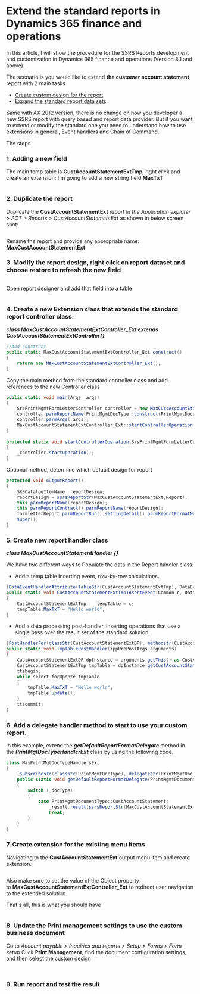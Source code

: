 # Extend the standard reports in Dynamics 365 finance and operations


In this article, I will show the procedure for the SSRS Reports development and customization in Dynamics 365 finance and operations (Version 8.1 and above).

The scenario is you would like to extend **the customer account statement** report with 2 main tasks

* [Create custom design for the report](https://docs.microsoft.com/en-us/dynamics365/fin-ops-core/dev-itpro/analytics/custom-designs-business-docs?toc=/dynamics365/commerce/toc.json)
* [Expand the standard report data sets](https://docs.microsoft.com/en-us/dynamics365/fin-ops-core/dev-itpro/analytics/expand-app-suite-report-data-sets?toc=/dynamics365/commerce/toc.json)

Same with AX 2012 version, there is no change on how you developer a new SSRS report with query based and report data provider. But if you want to extend or modify the standard one you need to understand how to use extensions in general, Event handlers and Chain of Command.

The steps

### 1. Adding a new field

The main temp table is **CustAccountStatementExtTmp**, right click and create an extension; I'm going to add a new string field **MaxTxT**

<figure class='center'>
  <a href="/imagesposts/2019-10-10-Extend-the-standard-reports-in-Dynamics-365-finance-and-operations_1.png"><img src="/imagesposts/2019-10-10-Extend-the-standard-reports-in-Dynamics-365-finance-and-operations_1.png" alt=""></a>
</figure>

### 2. Duplicate the report

Duplicate the **CustAccountStatementExt** report in *the Application explorer > AOT > Reports > CustAccountStatementExt* as shown in below screen shot:

<figure class='center'>
  <a href="/imagesposts/2019-10-10-Extend-the-standard-reports-in-Dynamics-365-finance-and-operations_2.png"><img src="/imagesposts/2019-10-10-Extend-the-standard-reports-in-Dynamics-365-finance-and-operations_2.png" alt=""></a>
</figure>

Rename the report and provide any appropriate name: **MaxCustAccountStatementExt**

### 3. Modify the report design, right click on report dataset and choose restore to refresh the new field

<figure class='center'>
  <a href="/imagesposts/2019-10-10-Extend-the-standard-reports-in-Dynamics-365-finance-and-operations_3.png"><img src="/imagesposts/2019-10-10-Extend-the-standard-reports-in-Dynamics-365-finance-and-operations_3.png" alt=""></a>
</figure>

Open report designer and add that field into a table

<figure class='center'>
  <a href="/imagesposts/2019-10-10-Extend-the-standard-reports-in-Dynamics-365-finance-and-operations_4.png"><img src="/imagesposts/2019-10-10-Extend-the-standard-reports-in-Dynamics-365-finance-and-operations_4.png" alt=""></a>
</figure>

### 4. Create a new Extension class that extends the standard report controller class.

***class MaxCustAccountStatementExtController_Ext extends CustAccountStatementExtController{}***

```C#
//Add construct
public static MaxCustAccountStatementExtController_Ext construct()
{
    return new MaxCustAccountStatementExtController_Ext();
}
```

Copy the main method from the standard controller class and add references to the new Controller class

```C#
public static void main(Args _args)
{
    SrsPrintMgmtFormLetterController controller = new MaxCustAccountStatementExtController_Ext();
    controller.parmReportName(PrintMgmtDocType::construct(PrintMgmtDocumentType::CustAccountStatement).getDefaultReportFormat());
    controller.parmArgs(_args);
    MaxCustAccountStatementExtController_Ext::startControllerOperation(controller, _args);
}
 
protected static void startControllerOperation(SrsPrintMgmtFormLetterController _controller, Args _args)
{
    _controller.startOperation();
}
```

Optional method, determine which default design for report

```C#
protected void outputReport()
{
    SRSCatalogItemName  reportDesign;
    reportDesign = ssrsReportStr(MaxCustAccountStatementExt,Report);
    this.parmReportName(reportDesign);
    this.parmReportContract().parmReportName(reportDesign);
    formletterReport.parmReportRun().settingDetail().parmReportFormatName(reportDesign);
    super();
}
```

### 5. Create new report handler class

***class MaxCustAccountStatementHandler {}***

We have two different ways to Populate the data in the Report handler class:
* Add a temp table Inserting event, row-by-row calculations.

```C#
[DataEventHandlerAttribute(tableStr(CustAccountStatementExtTmp), DataEventType::Inserting)]
public static void CustAccountStatementExtTmpInsertEvent(Common c, DataEventArgs e)
{
    CustAccountStatementExtTmp    tempTable = c;
    tempTable.MaxTxT = "Hello world";
}
```

* Add a data processing post-handler, inserting operations that use a single pass over the result set of the standard solution.

```C#
[PostHandlerFor(classStr(CustAccountStatementExtDP), methodstr(CustAccountStatementExtDP, processReport))]
public static void TmpTablePostHandler(XppPrePostArgs arguments)
{
    CustAccountStatementExtDP dpInstance = arguments.getThis() as CustAccountStatementExtDP;
    CustAccountStatementExtTmp tmpTable = dpInstance.getCustAccountStatementExtTmp();
    ttsbegin;
    while select forUpdate tmpTable
    {
        tmpTable.MaxTxT = "Hello world";
        tmpTable.update();
    }
    ttscommit;
}
```

### 6. Add a delegate handler method to start to use your custom report. 

In this example, extend the ***getDefaultReportFormatDelegate*** method in the ***PrintMgtDocTypeHandlerExt*** class by using the following code.

```C#
class MaxPrintMgtDocTypeHandlersExt
{
    [SubscribesTo(classstr(PrintMgmtDocType), delegatestr(PrintMgmtDocType, getDefaultReportFormatDelegate))]
    public static void getDefaultReportFormatDelegate(PrintMgmtDocumentType _docType, EventHandlerResult _result)
    {
        switch (_docType)
        {
            case PrintMgmtDocumentType::CustAccountStatement:
                _result.result(ssrsReportStr(MaxCustAccountStatementExt, Report));
                break;
        }
    }
}
```

### 7. Create extension for the existing menu items

Navigating to the **CustAccountStatementExt** output menu item and create extension.

<figure class='center'>
  <a href="/imagesposts/2019-10-10-Extend-the-standard-reports-in-Dynamics-365-finance-and-operations_5.png"><img src="/imagesposts/2019-10-10-Extend-the-standard-reports-in-Dynamics-365-finance-and-operations_5.png" alt=""></a>
</figure>

Also make sure to set the value of the Object property to **MaxCustAccountStatementExtController_Ext** to redirect user navigation to the extended solution.

That's all, this is what you should have 

<figure class='center'>
  <a href="/imagesposts/2019-10-10-Extend-the-standard-reports-in-Dynamics-365-finance-and-operations_9.png"><img src="/imagesposts/2019-10-10-Extend-the-standard-reports-in-Dynamics-365-finance-and-operations_9.png" alt=""></a>
</figure>

### 8. Update the Print management settings to use the custom business document

Go to *Account payable > Inquiries and reports > Setup > Forms > Form setup*
Click **Print Management**, find the document configuration settings, and then select the custom design

<figure class='center'>
  <a href="/imagesposts/2019-10-10-Extend-the-standard-reports-in-Dynamics-365-finance-and-operations_6.png"><img src="/imagesposts/2019-10-10-Extend-the-standard-reports-in-Dynamics-365-finance-and-operations_6.png" alt=""></a>
</figure>

<figure class='center'>
  <a href="/imagesposts/2019-10-10-Extend-the-standard-reports-in-Dynamics-365-finance-and-operations_7.png"><img src="/imagesposts/2019-10-10-Extend-the-standard-reports-in-Dynamics-365-finance-and-operations_7.png" alt=""></a>
</figure>

### 9. Run report and test the result

<figure class='center'>
  <a href="/imagesposts/2019-10-10-Extend-the-standard-reports-in-Dynamics-365-finance-and-operations_8.png"><img src="/imagesposts/2019-10-10-Extend-the-standard-reports-in-Dynamics-365-finance-and-operations_8.png" alt=""></a>
</figure>

